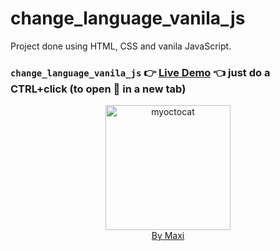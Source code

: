# change_language_vanila_js

Project done using HTML, CSS and vanila JavaScript.

### `change_language_vanila_js` :point_right: [Live Demo](https://maxi69k.github.io/change_language_vanila_js/) :point_left: just do a CTRL+click (to open :link: in a new tab)

<div align="center">
<img src="https://myoctocat.com/assets/images/base-octocat.svg" alt="myoctocat" width="200">
</div>

<div align="center">
<a href="https://webdizajnmaxi.eu.org">By Maxi</a>
</div>
